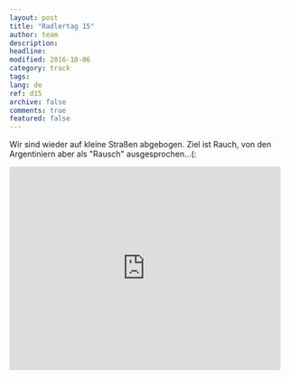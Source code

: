 ```yaml
---
layout: post
title: "Radlertag 15"
author: team
description: 
headline: 
modified: 2016-10-06
category: track
tags: 
lang: de
ref: d15
archive: false
comments: true
featured: false
---
```

Wir sind wieder auf kleine Straßen abgebogen. Ziel ist Rauch, von den Argentiniern aber als "Rausch" ausgesprochen...(:

<iframe width="480" height="360" src="http://track-kit.net/maps_s3/?v=embed&track=230350.gpx" frameborder="0" allowfullscreen></iframe>




